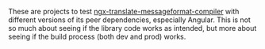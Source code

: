 These are projects to test
[ngx-translate-messageformat-compiler](https://github.com/lephyrus/ngx-translate-messageformat-compiler)
with different versions of its peer dependencies, especially
Angular. This is not so much about seeing if the library code works as
intended, but more about seeing if the build process (both dev and
prod) works.
